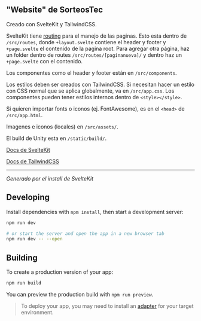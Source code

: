 ## "Website" de SorteosTec

Creado con SvelteKit y TailwindCSS.

SvelteKit tiene [routing](https://kit.svelte.dev/docs/routing) para el manejo de las paginas.
Esto esta dentro de `/src/routes`, donde `+layout.svelte` contiene el header y footer y `+page.svelte` el contenido de la pagina root. Para agregar otra página, haz un folder dentro de routes `/src/routes/[paginanueva]/` y dentro haz un `+page.svelte` con el contenido.

Los componentes como el header y footer están en `/src/components`.

Los estilos deben ser creados con TailwindCSS. Si necesitan hacer un estilo con CSS normal que se aplica globalmente, va en `/src/app.css`. Los componentes pueden tener estilos internos dentro de `<style></style>`.

Si quieren importar fonts o iconos (ej. FontAwesome), es en el `<head>` de `/src/app.html`.

Imagenes e iconos (locales) en `/src/assets/`.

El build de Unity esta en `/static/build/`.

[Docs de SvelteKit](https://kit.svelte.dev/docs/project-structure)

[Docs de TailwindCSS](https://tailwindcss.com/docs/utility-first)

---

_Generado por el install de SvelteKit_

## Developing

Install dependencies with `npm install`, then start a development server:

```bash
npm run dev

# or start the server and open the app in a new browser tab
npm run dev -- --open
```

## Building

To create a production version of your app:

```bash
npm run build
```

You can preview the production build with `npm run preview`.

> To deploy your app, you may need to install an [adapter](https://kit.svelte.dev/docs/adapters) for your target environment.

